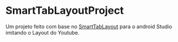 # SmartTabLayoutProject
Um projeto feito com base no <a href="https://github.com/ogaclejapan/SmartTabLayout/">SmartTabLayout</a> para o android Studio imitando o Layout do Youtube.
